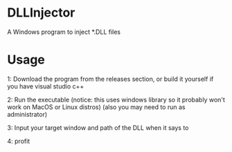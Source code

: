 # DLLInjector
A Windows program to inject *.DLL files
# Usage
1: Download the program from the releases section, or build it yourself if you have visual studio c++

2: Run the executable (notice: this uses windows library so it probably won't work on MacOS or Linux distros) (also you may need to run as administrator)

3: Input your target window and path of the DLL when it says to

4: profit
